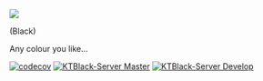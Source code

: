 ![](https://raw.githubusercontent.com/zkldi/kamaitachi-api/master/Kamaitachi-TX.png)

(Black)

Any colour you like...

[![codecov](https://codecov.io/gh/zkldi/ktblack-server/branch/master/graph/badge.svg?token=RAZSDSH1Y9)](https://codecov.io/gh/zkldi/ktblack-server)
[![KTBlack-Server Master](https://github.com/zkldi/ktblack-server/actions/workflows/tests.yml/badge.svg?branch=master)](https://github.com/zkldi/ktblack-server/actions/workflows/tests.yml)
[![KTBlack-Server Develop](https://github.com/zkldi/ktblack-server/actions/workflows/tests.yml/badge.svg?branch=develop)](https://github.com/zkldi/ktblack-server/actions/workflows/tests.yml)
